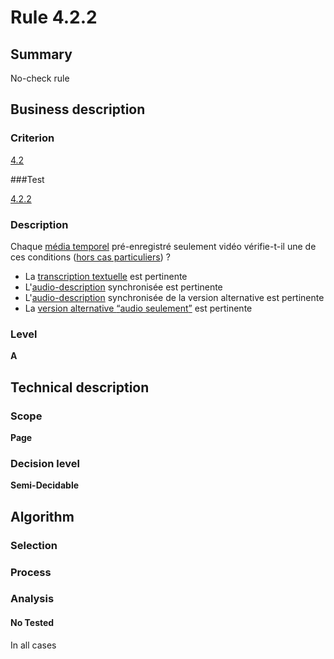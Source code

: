 # Rule 4.2.2

## Summary

No-check rule

## Business description

### Criterion

[4.2](http://references.modernisation.gouv.fr/sites/default/files/RGAA3_RC2-1/referentiel_technique.htm#crit-4-2)

###Test

[4.2.2](http://references.modernisation.gouv.fr/sites/default/files/RGAA3_RC2-1/referentiel_technique.htm#test-4-2-2)

### Description

Chaque <a href="http://references.modernisation.gouv.fr/sites/default/files/RGAA3_RC2-1/glossaire.htm#mMediaTemp">m&eacute;dia temporel</a> pr&eacute;-enregistr&eacute; seulement vid&eacute;o v&eacute;rifie-t-il une de ces conditions (<a href="http://references.modernisation.gouv.fr/sites/default/files/RGAA3_RC2-1/cas_particulier.htm#cpCrit4-" title="Cas particuliers pour le crit&egrave;re 4.2">hors cas particuliers</a>) ? 
 
 * La <a href="http://references.modernisation.gouv.fr/sites/default/files/RGAA3_RC2-1/glossaire.htm#mTranscriptTextuel">transcription textuelle</a> est pertinente 
 * L'<a href="http://references.modernisation.gouv.fr/sites/default/files/RGAA3_RC2-1/glossaire.htm#mAudioDesc">audio-description</a> synchronis&eacute;e est pertinente 
 * L'<a href="http://references.modernisation.gouv.fr/sites/default/files/RGAA3_RC2-1/glossaire.htm#mAudioDesc">audio-description</a> synchronis&eacute;e de la version alternative est pertinente 
 * La <a href="http://references.modernisation.gouv.fr/sites/default/files/RGAA3_RC2-1/glossaire.htm#mVersionSon">version alternative <q>audio seulement</q></a> est pertinente 


### Level

**A**

## Technical description

### Scope

**Page**

### Decision level

**Semi-Decidable**

## Algorithm

### Selection

### Process

### Analysis

#### No Tested 

In all cases
